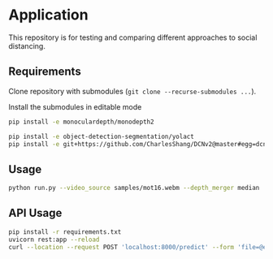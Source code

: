 # Application
This repository is for testing and comparing different approaches to social distancing.

## Requirements

Clone repository with submodules (`git clone --recurse-submodules ...`).

Install the submodules in editable mode
```bash
pip install -e monoculardepth/monodepth2

pip install -e object-detection-segmentation/yolact 
pip install -e git+https://github.com/CharlesShang/DCNv2@master#egg=dcnv2
```

## Usage
```bash
python run.py --video_source samples/mot16.webm --depth_merger median
```

## API Usage
```bash
pip install -r requirements.txt
uvicorn rest:app --reload
curl --location --request POST 'localhost:8000/predict' --form 'file=@example_image.jpg'
```